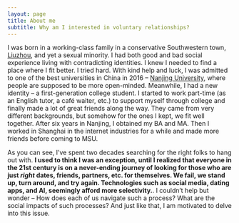 ```yaml
---
layout: page
title: About me
subtitle: Why am I interested in voluntary relationships? 
---
```


I was born in a working-class family in a conservative Southwestern town, [Liuzhou](https://en.wikipedia.org/wiki/Liuzhou), and yet a sexual minority. I had both good and bad social experience living with contradicting identities. I knew I needed to find a place where I fit better. I tried hard. With kind help and luck, I was admitted to one of the best universities in China in 2016 – [Nanjing University](https://en.wikipedia.org/wiki/Nanjing_University), where people are supposed to be more open-minded. Meanwhile, I had a new identity – a first-generation college student. I started to work part-time (as an English tutor, a café waiter, etc.) to support myself through college and finally made a lot of great friends along the way. They came from very different backgrounds, but somehow for the ones I kept, we fit well together. After six years in Nanjing, I obtained my BA and MA. Then I worked in Shanghai in the internet industries for a while and made more friends before coming to MSU.

As you can see, I’ve spent two decades searching for the right folks to hang out with. **I used to think I was an exception, until I realized that everyone in the 21st century is on a never-ending journey of looking for those who are just *right* dates, friends, partners, etc. for themselves. We fail, we stand up, turn around, and try again. Technologies such as social media, dating apps, and AI, seemingly afford more selectivity.**. I couldn’t help but wonder – How does each of us navigate such a process? What are the social impacts of such processes? And just like that, I am motivated to delve into this issue. 
